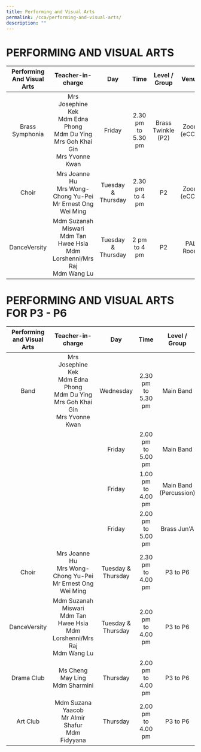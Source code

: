 ```yaml
---
title: Performing and Visual Arts
permalink: /cca/performing-and-visual-arts/
description: ""
---
```

# PERFORMING AND VISUAL ARTS

| Performing And Visual Arts |                                                                   Teacher-in-charge                                                                   |        Day         |        Time        |   Level / Group    |    Venue    |    Recruiting level for 2023    |
| :------------------------: | :---------------------------------------------------------------------------------------------------------------------------------------------------: | :----------------: | :----------------: | :----------------: | :---------: | :------------------------------------: |
|            Brass Symphonia           | Mrs Josephine Kek <br>Mdm Edna Phong <br> Mdm Du Ying <br> Mrs Goh Khai Gin<br>Mrs Yvonne Kwan |       Friday       | 2.30 pm to 5.30 pm | Brass Twinkle (P2) | Zoom (eCCA) | P2 (subject to suitability assessment) |
|           Choir            |                                     Mrs Joanne Hu <br> Mrs Wong-Chong Yu-Pei <br>Mr Ernest Ong Wei Ming | Tuesday &amp; Thursday |  2.30 pm to 4 pm   |         P2         | Zoom (eCCA) | P2 (subject to audition by instructor) |
|        DanceVersity        |                          Mdm Suzanah Miswari <br>Mdm Tan Hwee Hsia<br>Mdm Lorshenni/Mrs Raj<br>Mdm Wang Lu | Tuesday &amp; Thursday |    2 pm to 4 pm    |         P2         |  PAL Room   | P2 (subject to audition by instructor) |

# PERFORMING AND VISUAL ARTS FOR P3 - P6

| Performing and Visual Arts |                                                              Teacher-in-charge                                                               |        Day         |        Time        |     Level / Group      |    Venue    |       Recruiting level for 2023        |
| :------------------------: | :------------------------------------------------------------------------------------------------------------------------------------------: | :----------------: | :----------------: | :--------------------: | :---------: | :-------------------------------------------: |
|            Band      |      Mrs Josephine Kek <br>Mdm Edna Phong <br> Mdm Du Ying <br> Mrs Goh Khai Gin<br>Mrs Yvonne Kwan |      Wednesday      | 2.30 pm to 5.30 pm |       Main Band        | Zoom (eCCA) | P3 and P4 (subject to suitability assessment) |
|                            |                                                                                                                                              |       Friday       | 2.00 pm to 5.00 pm |       Main Band        | Zoom (eCCA) |                                               |
|                            |                                                                                                                                              |       Friday       | 1.00 pm to 4.00 pm | Main Band (Percussion) |  Band Room  |                                               |
|                            |                                                                                                                                              |       Friday       | 2.00 pm to 5.00 pm |      Brass Jun'A       | Zoom (eCCA) |                                               |
|           Choir            |                                     Mrs Joanne Hu <br> Mrs Wong-Chong Yu-Pei <br>Mr Ernest Ong Wei Ming | Tuesday &amp; Thursday | 2.30 pm to 4.00 pm |        P3 to P6        | Zoom (eCCA) | P3 to P5 (subject to audition by instructor)  |
|        DanceVersity        |                          Mdm Suzanah Miswari <br>Mdm Tan Hwee Hsia<br>Mdm Lorshenni/Mrs Raj<br>Mdm Wang Lu | Tuesday &amp; Thursday | 2.00 pm to 4.00 pm |        P3 to P6        |  PAL Room   | P3 to P5 (subject to audition by instructor)  |
|         Drama Club         |                                                      Ms Cheng May Ling <br>Mdm Sharmini                                                      |      Thursday      | 2.00 pm to 4.00 pm |        P3 to P6        | Dance Room  |                   P3 to P5                    |
|          Art Club          |                                   Mdm Suzana Yaacob <br>Mr Almir Shafur<br> Mdm Fidyyana  |      Thursday      | 2.00 pm to 4.00 pm |        P3 to P6        |  Art Room   |                   P3 to P5                    |